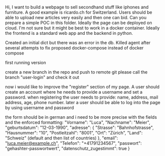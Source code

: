 Hi,
I want to build a webpage to sell secondhand stuff like iphones and furniture. A good example is ricardo.ch for Switzerland.
Users should be able to upload new articles very easily and then one can bid.
Can you prepare a simple POC in this folder. Ideally the page can be deployed on cloud. I'm not sure but it might be best to work in a docker container. Ideally the frontend is a standard web app and the backend in python.

Created an initial dict but there was an error in the db.
Killed agent after several attempts to fix
proposed docker-compose instead of docker compose

first running version

create a new branch in the repo and push to remote git
please call the branch "user-login" and check it out 

 now i would like to improve the "register" section of my page. A user should create an account where he needs to provide a username and set a password. when registering the user needs to provide: name, address, mail address, age, phone number. later a user should be able to log into the page by using username and password

 the form should be in german and i need to be more precise with the fields and the enforced formatting:
 "Vorname": "Luca",
  "Nachname": "Meier",
  "geburtsdatum": "12-03-1990",
  "adresse": {
    "Strasse": "Bahnhofstrasse",
    "Hausnummer": "10",
    "Postleitzahl": "8001",
    "Ort": "Zürich",
    "Land": "Schweiz" (default and then list of countries)
  },
  "email": "luca.meier@example.ch",
  "Telefon": "+41791234567",
  "passwort": "gehashter-passwortwert",
  "datenschutz_zugestimmt": true
}